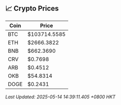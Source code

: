 ## 📈 Crypto Prices

| Coin | Price |
| ---- | ----- |
| BTC | $103714.5585 |
| ETH | $2666.3822 |
| BNB | $662.3690 |
| CRV | $0.7698 |
| ARB | $0.4512 |
| OKB | $54.8314 |
| DOGE | $0.2431 |

_Last Updated: 2025-05-14 14:39:11.405 +0800 HKT_